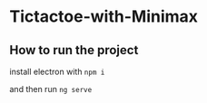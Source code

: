 # Tictactoe-with-Minimax

## How to run the project
install electron with
``` npm i ```

and then run
``` ng serve ```

